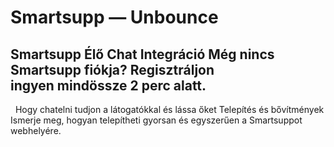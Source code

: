 # Smartsupp — Unbounce
## Smartsupp Élő Chat Integráció Még nincs Smartsupp fiókja? Regisztráljon ingyen mindössze 2 perc alatt.
  Hogy chatelni tudjon a látogatókkal és lássa őket 
Telepítés és bővítmények 
Ismerje meg, hogyan telepítheti gyorsan és egyszerűen a Smartsuppot webhelyére.

